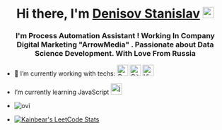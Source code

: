 <h1 align="center">Hi there, I'm <a href="https://vk.com/kainbear" target="_blank">Denisov Stanislav</a> 
<img src="https://raw.githubusercontent.com/Tarikul-Islam-Anik/Animated-Fluent-Emojis/master/Emojis/Smilies/Blue%20Heart.png" alt="Blue Heart" width="25" height="25" />
<h3 align="center">I'm Process Automation Assistant ! Working In Company Digital Marketing "ArrowMedia" . Passionate about Data Science Development. With Love From Russia </h3>
  
- 🔭 I’m currently working with techs: <img src="https://user-images.githubusercontent.com/74038190/212257472-08e52665-c503-4bd9-aa20-f5a4dae769b5.gif" alt="Python Icon" width="25" height="25" /> <img src="https://user-images.githubusercontent.com/74038190/212257468-1e9a91f1-b626-4baa-b15d-5c385dfa7ed2.gif" alt="Github" width="25" height="25" /> <img src="https://user-images.githubusercontent.com/74038190/212257465-7ce8d493-cac5-494e-982a-5a9deb852c4b.gif" alt="Visual Studio" width="25" height="25" />

-  I’m currently learning JavaScript  <img src="https://user-images.githubusercontent.com/74038190/212257454-16e3712e-945a-4ca2-b238-408ad0bf87e6.gif" alt="javaScript" width="25" height="25" />

- <img src="https://github-readme-stats.vercel.app/api/top-langs?username=kainbear&show_icons=true&locale=en&layout=compact&theme=chartreuse-dark" alt="ovi" />
- [![Kainbear's LeetCode Stats](https://leetcode-stats.vercel.app/api?username=kainbear&theme=Dark)](https://github.com/JeremyTsaii/leetcode-stats)
